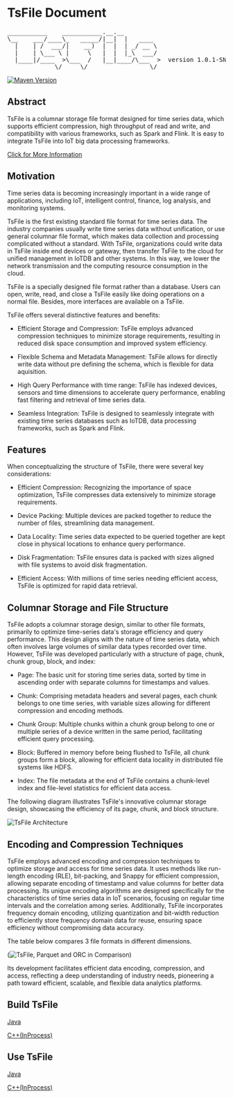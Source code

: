 <!--

    Licensed to the Apache Software Foundation (ASF) under one
    or more contributor license agreements.  See the NOTICE file
    distributed with this work for additional information
    regarding copyright ownership.  The ASF licenses this file
    to you under the Apache License, Version 2.0 (the
    "License"); you may not use this file except in compliance
    with the License.  You may obtain a copy of the License at

        http://www.apache.org/licenses/LICENSE-2.0

    Unless required by applicable law or agreed to in writing,
    software distributed under the License is distributed on an
    "AS IS" BASIS, WITHOUT WARRANTIES OR CONDITIONS OF ANY
    KIND, either express or implied.  See the License for the
    specific language governing permissions and limitations
    under the License.

-->

# TsFile Document
<pre>
___________    ___________.__.__          
\__    ___/____\_   _____/|__|  |   ____  
  |    | /  ___/|    __)  |  |  | _/ __ \ 
  |    | \___ \ |     \   |  |  |_\  ___/ 
  |____|/____  >\___  /   |__|____/\___  >  version 1.0.1-SNAPSHOT
             \/     \/                 \/  
</pre>
[![Maven Version](https://maven-badges.herokuapp.com/maven-central/org.apache.tsfile/tsfile-parent/badge.svg)](http://search.maven.org/#search|gav|1|g:"org.apache.tsfile")

## Abstract

TsFile is a columnar storage file format designed for time series data, which supports efficient compression, high throughput of read and write, and compatibility with various frameworks, such as Spark and Flink. It is easy to integrate TsFile into IoT big data processing frameworks.

[Click for More Information](https://www.timecho-global.com/archives/apache-tsfile-time-series-data-storage-redefined)

## Motivation

Time series data is becoming increasingly important in a wide range of applications, including IoT, intelligent control, finance, log analysis, and monitoring systems. 

TsFile is the first existing standard file format for time series data. The industry companies usually write time series data without unification, or use general columnar file format, which makes data collection and processing complicated without a standard. With TsFile, organizations could write data in TsFile inside end devices or gateway, then transfer TsFile to the cloud for unified management in IoTDB and other systems. In this way, we lower the network transmission and the computing resource consumption in the cloud.

TsFile is a specially designed file format rather than a database. Users can open, write, read, and close a TsFile easily like doing operations on a normal file. Besides, more interfaces are available on a TsFile.

TsFile offers several distinctive features and benefits:

* Efficient Storage and Compression: TsFile employs advanced compression techniques to minimize storage requirements, resulting in reduced disk space consumption and improved system efficiency. 

* Flexible Schema and Metadata Management: TsFile allows for directly write data without pre defining the schema, which is flexible for data aquisition. 

* High Query Performance with time range: TsFile has indexed devices, sensors and time dimensions to accelerate query performance, enabling fast filtering and retrieval of time series data. 

* Seamless Integration: TsFile is designed to seamlessly integrate with existing time series databases such as IoTDB, data processing frameworks, such as Spark and Flink. 


## Features


When conceptualizing the structure of TsFile, there were several key considerations:

- Efficient Compression: Recognizing the importance of space optimization, TsFile compresses data extensively to minimize storage requirements.

- Device Packing: Multiple devices are packed together to reduce the number of files, streamlining data management.

- Data Locality: Time series data expected to be queried together are kept close in physical locations to enhance query performance.

- Disk Fragmentation: TsFile ensures data is packed with sizes aligned with file systems to avoid disk fragmentation.

- Efficient Access: With millions of time series needing efficient access, TsFile is optimized for rapid data retrieval.

## Columnar Storage and File Structure

TsFile adopts a columnar storage design, similar to other file formats, primarily to optimize time-series data's storage efficiency and query performance. This design aligns with the nature of time series data, which often involves large volumes of similar data types recorded over time. However, TsFile was developed particularly with a structure of page, chunk, chunk group, block, and index:

- Page: The basic unit for storing time series data, sorted by time in ascending order with separate columns for timestamps and values.

- Chunk: Comprising metadata headers and several pages, each chunk belongs to one time series, with variable sizes allowing for different compression and encoding methods.

- Chunk Group: Multiple chunks within a chunk group belong to one or multiple series of a device written in the same period, facilitating efficient query processing.

- Block: Buffered in memory before being flushed to TsFile, all chunk groups form a block, allowing for efficient data locality in distributed file systems like HDFS.

- Index: The file metadata at the end of TsFile contains a chunk-level index and file-level statistics for efficient data access.

The following diagram illustrates TsFile's innovative columnar storage design, showcasing the efficiency of its page, chunk, and block structure.

![TsFile Architecture](https://alioss.timecho.com/upload/Apache%20TsFile%20%E5%8F%91%E5%B8%83%E5%9B%BE3-20240315.png)

## Encoding and Compression Techniques

TsFile employs advanced encoding and compression techniques to optimize storage and access for time series data. It uses methods like run-length encoding (RLE), bit-packing, and Snappy for efficient compression, allowing separate encoding of timestamp and value columns for better data processing. Its unique encoding algorithms are designed specifically for the characteristics of time series data in IoT scenarios, focusing on regular time intervals and the correlation among series. Additionally, TsFile incorporates frequency domain encoding, utilizing quantization and bit-width reduction to efficiently store frequency domain data for reuse, ensuring space efficiency without compromising data accuracy.

The table below compares 3 file formats in different dimensions.

(![TsFile, Parquet and ORC in Comparison](https://alioss.timecho.com/upload/Apache%20TsFile%20%E5%8F%91%E5%B8%83%E5%9B%BE4-20240315.png))


Its development facilitates efficient data encoding, compression, and access, reflecting a deep understanding of industry needs, pioneering a path toward efficient, scalable, and flexible data analytics platforms.

## Build TsFile

[Java](./java/tsfile/README.md#building-with-java)

[C++(InProcess)](./cpp/tsfile/README.md#build)


## Use TsFile

[Java](./java/tsfile/README.md#use-tsfile)

[C++(InProcess)](./cpp/tsfile/README.md#use-tsfile)
